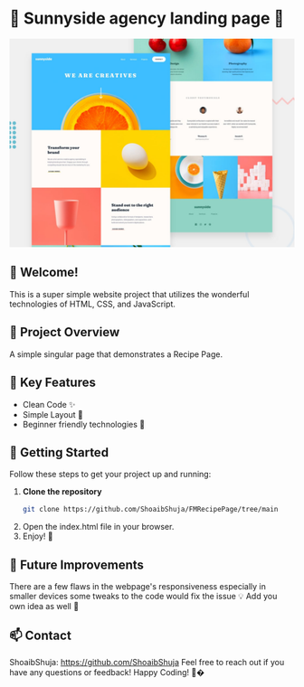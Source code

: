 # 🌈 Sunnyside agency landing page 🌈

![Design preview for the Sunnyside agency landing page coding challenge](./design/desktop-preview.jpg)

## 👋 Welcome! 

This is a super simple website project that utilizes the wonderful technologies of HTML, CSS, and JavaScript. 

## 🌟 Project Overview

A simple singular page that demonstrates a Recipe Page.

## 🔑 Key Features

- Clean Code ✨
- Simple Layout 🚀
- Beginner friendly technologies 🎉

## 🚀 Getting Started

Follow these steps to get your project up and running:

1. **Clone the repository**
   ```bash
   git clone https://github.com/ShoaibShuja/FMRecipePage/tree/main
2. Open the index.html file in your browser.
3. Enjoy! 🎊

## 📅 Future Improvements

There are a few flaws in the webpage's responsiveness especially in smaller devices some tweaks to the code would fix the issue 💡
Add you own idea as well 🌱

## 📫 Contact

ShoaibShuja: https://github.com/ShoaibShuja
Feel free to reach out if you have any questions or feedback! 
Happy Coding! 🤗�
